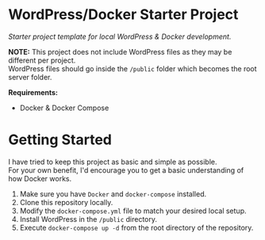 # WordPress/Docker Starter Project

*Starter project template for local WordPress &amp; Docker development.*

**NOTE:** This project does not include WordPress files as they may be different per project. \
WordPress files should go inside the `/public` folder which becomes the root server folder.

**Requirements:**
- Docker &amp; Docker Compose

# Getting Started

I have tried to keep this project as basic and simple as possible. \
For your own benefit, I'd encourage you to get a basic understanding of how Docker works.

1. Make sure you have `Docker` and `docker-compose` installed.
2. Clone this repository locally.
3. Modify the `docker-compose.yml` file to match your desired local setup.
5. Install WordPress in the `/public` directory.
4. Execute `docker-compose up -d` from the root directory of the repository.
